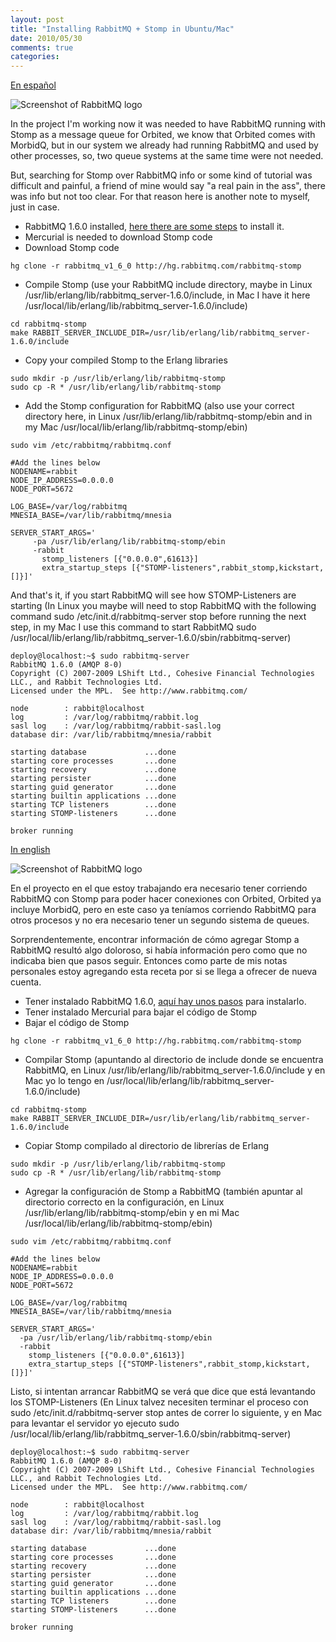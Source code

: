 ```yaml
---
layout: post
title: "Installing RabbitMQ + Stomp in Ubuntu/Mac"
date: 2010/05/30
comments: true
categories: 
---
```


<a name="rabbitmq_stomp_english"></a> <a href="#rabbitmq_stomp_spanish">En español</a>

![Screenshot of RabbitMQ logo][rabbitmqlogo]

In the project I'm working now it was needed to have RabbitMQ running with Stomp as a message queue for Orbited, we know that Orbited comes with MorbidQ, but in our system we already had running RabbitMQ and used by other processes, so, two queue systems at the same time were not needed.

But, searching for Stomp over RabbitMQ info or some kind of tutorial was difficult and painful, a friend of mine would say "a real pain in the ass", there was info but not too clear. For that reason here is another note to myself, just in case.

*  RabbitMQ 1.6.0 installed, [here there are some steps][steps] to install it.
*  Mercurial is needed to download Stomp code
*  Download Stomp code

```
hg clone -r rabbitmq_v1_6_0 http://hg.rabbitmq.com/rabbitmq-stomp
```

*  Compile Stomp (use your RabbitMQ include directory, maybe in Linux /usr/lib/erlang/lib/rabbitmq_server-1.6.0/include, in Mac I have it here /usr/local/lib/erlang/lib/rabbitmq_server-1.6.0/include)

```
cd rabbitmq-stomp
make RABBIT_SERVER_INCLUDE_DIR=/usr/lib/erlang/lib/rabbitmq_server-1.6.0/include
```

*  Copy your compiled Stomp to the Erlang libraries

```
sudo mkdir -p /usr/lib/erlang/lib/rabbitmq-stomp
sudo cp -R * /usr/lib/erlang/lib/rabbitmq-stomp
```

*  Add the Stomp configuration for RabbitMQ (also use your correct directory here, in Linux /usr/lib/erlang/lib/rabbitmq-stomp/ebin and in my Mac /usr/local/lib/erlang/lib/rabbitmq-stomp/ebin)

```
sudo vim /etc/rabbitmq/rabbitmq.conf

#Add the lines below
NODENAME=rabbit
NODE_IP_ADDRESS=0.0.0.0
NODE_PORT=5672

LOG_BASE=/var/log/rabbitmq
MNESIA_BASE=/var/lib/rabbitmq/mnesia

SERVER_START_ARGS='
     -pa /usr/lib/erlang/lib/rabbitmq-stomp/ebin
     -rabbit
       stomp_listeners [{"0.0.0.0",61613}]
       extra_startup_steps [{"STOMP-listeners",rabbit_stomp,kickstart,[]}]'
```

And that's it, if you start RabbitMQ will see how STOMP-Listeners are starting (In Linux you maybe will need to stop RabbitMQ with the following command sudo /etc/init.d/rabbitmq-server stop before running the next step, in my Mac I use this command to start RabbitMQ sudo /usr/local/lib/erlang/lib/rabbitmq_server-1.6.0/sbin/rabbitmq-server)

```
deploy@localhost:~$ sudo rabbitmq-server 
RabbitMQ 1.6.0 (AMQP 8-0)
Copyright (C) 2007-2009 LShift Ltd., Cohesive Financial Technologies LLC., and Rabbit Technologies Ltd.
Licensed under the MPL.  See http://www.rabbitmq.com/

node        : rabbit@localhost
log         : /var/log/rabbitmq/rabbit.log
sasl log    : /var/log/rabbitmq/rabbit-sasl.log
database dir: /var/lib/rabbitmq/mnesia/rabbit

starting database             ...done
starting core processes       ...done
starting recovery             ...done
starting persister            ...done
starting guid generator       ...done
starting builtin applications ...done
starting TCP listeners        ...done
starting STOMP-listeners      ...done

broker running
```


<a name="rabbitmq_stomp_spanish"></a> <a href="#rabbitmq_stomp_english">In english</a>

![Screenshot of RabbitMQ logo][rabbitmqlogo]

En el proyecto en el que estoy trabajando era necesario tener corriendo RabbitMQ con Stomp para poder hacer conexiones con Orbited, Orbited ya incluye MorbidQ, pero en este caso ya teníamos corriendo RabbitMQ para otros procesos y no era necesario tener un segundo sistema de queues.

Sorprendentemente, encontrar información de cómo agregar Stomp a RabbitMQ resultó algo doloroso, si había información pero como que no indicaba bien que pasos seguir. Entonces como parte de mis notas personales estoy agregando esta receta por si se llega a ofrecer de nueva cuenta.

*  Tener instalado RabbitMQ 1.6.0, [aquí hay unos pasos][steps] para instalarlo.
*  Tener instalado Mercurial para bajar el código de Stomp
*  Bajar el código de Stomp

```
hg clone -r rabbitmq_v1_6_0 http://hg.rabbitmq.com/rabbitmq-stomp
```

*  Compilar Stomp (apuntando al directorio de include donde se encuentra RabbitMQ, en Linux /usr/lib/erlang/lib/rabbitmq_server-1.6.0/include y en Mac yo lo tengo en /usr/local/lib/erlang/lib/rabbitmq_server-1.6.0/include)

```
cd rabbitmq-stomp
make RABBIT_SERVER_INCLUDE_DIR=/usr/lib/erlang/lib/rabbitmq_server-1.6.0/include
```

*  Copiar Stomp compilado al directorio de librerías de Erlang

```
sudo mkdir -p /usr/lib/erlang/lib/rabbitmq-stomp
sudo cp -R * /usr/lib/erlang/lib/rabbitmq-stomp
```

*  Agregar la configuración de Stomp a RabbitMQ (también apuntar al directorio correcto en la configuración, en Linux /usr/lib/erlang/lib/rabbitmq-stomp/ebin y en mi Mac /usr/local/lib/erlang/lib/rabbitmq-stomp/ebin)

```
sudo vim /etc/rabbitmq/rabbitmq.conf

#Add the lines below
NODENAME=rabbit
NODE_IP_ADDRESS=0.0.0.0
NODE_PORT=5672

LOG_BASE=/var/log/rabbitmq
MNESIA_BASE=/var/lib/rabbitmq/mnesia

SERVER_START_ARGS='
  -pa /usr/lib/erlang/lib/rabbitmq-stomp/ebin
  -rabbit
    stomp_listeners [{"0.0.0.0",61613}]
    extra_startup_steps [{"STOMP-listeners",rabbit_stomp,kickstart,[]}]'
```

Listo, si intentan arrancar RabbitMQ se verá que dice que está levantando los STOMP-Listeners (En Linux talvez necesiten terminar el proceso con sudo /etc/init.d/rabbitmq-server stop antes de correr lo siguiente, y en Mac para levantar el servidor yo ejecuto sudo /usr/local/lib/erlang/lib/rabbitmq_server-1.6.0/sbin/rabbitmq-server)

```
deploy@localhost:~$ sudo rabbitmq-server 
RabbitMQ 1.6.0 (AMQP 8-0)
Copyright (C) 2007-2009 LShift Ltd., Cohesive Financial Technologies LLC., and Rabbit Technologies Ltd.
Licensed under the MPL.  See http://www.rabbitmq.com/

node        : rabbit@localhost
log         : /var/log/rabbitmq/rabbit.log
sasl log    : /var/log/rabbitmq/rabbit-sasl.log
database dir: /var/lib/rabbitmq/mnesia/rabbit

starting database             ...done
starting core processes       ...done
starting recovery             ...done
starting persister            ...done
starting guid generator       ...done
starting builtin applications ...done
starting TCP listeners        ...done
starting STOMP-listeners      ...done

broker running
```

  [rabbitmqlogo]: http://www.jcastaneyra.com/wp-content/uploads/2010/05/RabbitMQLogo-300x79.png
  [steps]: /2009/06/07/instalando-rabbitmq/
